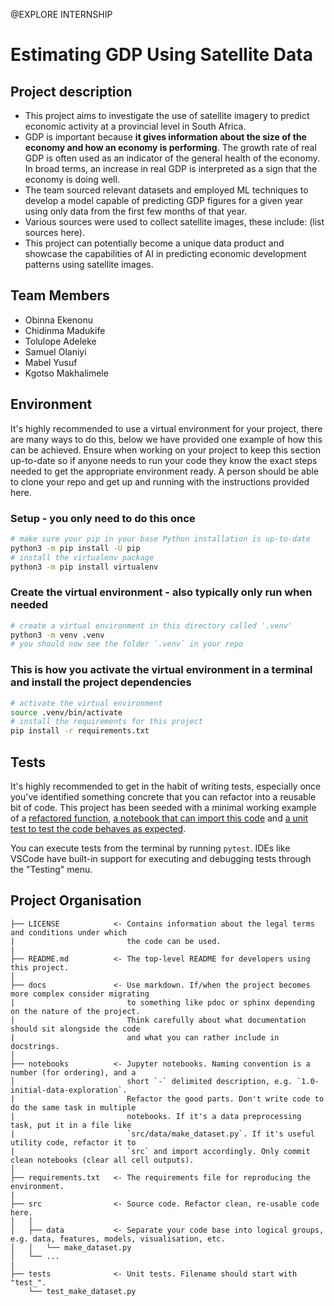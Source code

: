 @EXPLORE INTERNSHIP

# Estimating GDP Using Satellite Data


## Project description

- This project aims to investigate the use of satellite imagery to predict economic activity at a provincial level in South Africa.
- GDP is important because **it gives information about the size of the economy and how an economy is performing**. The growth rate of real GDP is often used as an indicator of the general health of the economy. In broad terms, an increase in real GDP is interpreted as a sign that the economy is doing well.
- The team sourced relevant datasets and employed ML techniques to develop a model capable of predicting GDP figures for a given year using only data from the first few months of that year.
- Various sources were used to collect satellite images, these include: (list sources here).
- This project can potentially become a unique data product and showcase the capabilities of AI in predicting economic development patterns using satellite images.

## Team Members

- Obinna Ekenonu
- Chidinma Madukife
- Tolulope Adeleke
- Samuel Olaniyi
- Mabel Yusuf
- Kgotso Makhalimele

## Environment

It's highly recommended to use a virtual environment for your project, there are many ways to do this,
below we have provided one example of how this can be achieved. Ensure when working on your project
to keep this section up-to-date so if anyone needs to run your code they know the exact steps needed
to get the appropriate environment ready. A person should be able to clone your repo and get up and
running with the instructions provided here.

### Setup - you only need to do this once

```bash
# make sure your pip in your base Python installation is up-to-date
python3 -m pip install -U pip
# install the virtualenv package
python3 -m pip install virtualenv
```

### Create the virtual environment - also typically only run when needed

```bash
# create a virtual environment in this directory called '.venv'
python3 -m venv .venv
# you should now see the folder `.venv` in your repo
```

### This is how you activate the virtual environment in a terminal and install the project dependencies

```bash
# activate the virtual environment
source .venv/bin/activate
# install the requirements for this project
pip install -r requirements.txt
```

## Tests

It's highly recommended to get in the habit of writing tests, especially once you've identified something
concrete that you can refactor into a reusable bit of code. This project has been seeded with a minimal
working example of a [refactored function](src/data/make_dataset.py),
[a notebook that can import this code](notebooks/0.0-example.ipynb) and
[a unit test to test the code behaves as expected](tests/test_make_dataset.py).

You can execute tests from the terminal by running `pytest`. IDEs like VSCode have built-in support for
executing and debugging tests through the "Testing" menu.

## Project Organisation

```ascii
├── LICENSE            <- Contains information about the legal terms and conditions under which
|                         the code can be used.
|
├── README.md          <- The top-level README for developers using this project.
│
├── docs               <- Use markdown. If/when the project becomes more complex consider migrating
|                         to something like pdoc or sphinx depending on the nature of the project.
|                         Think carefully about what documentation should sit alongside the code
|                         and what you can rather include in docstrings.
│
├── notebooks          <- Jupyter notebooks. Naming convention is a number (for ordering), and a
│                         short `-` delimited description, e.g. `1.0-initial-data-exploration`.
|                         Refactor the good parts. Don't write code to do the same task in multiple
|                         notebooks. If it's a data preprocessing task, put it in a file like
|                         `src/data/make_dataset.py`. If it's useful utility code, refactor it to
|                         `src` and import accordingly. Only commit clean notebooks (clear all cell outputs).
│
├── requirements.txt   <- The requirements file for reproducing the environment.
|
├── src                <- Source code. Refactor clean, re-usable code here.
│   │
│   ├── data           <- Separate your code base into logical groups, e.g. data, features, models, visualisation, etc.
│   │   └── make_dataset.py
│   └── ...
|
├── tests              <- Unit tests. Filename should start with "test_".
    └── test_make_dataset.py
```
